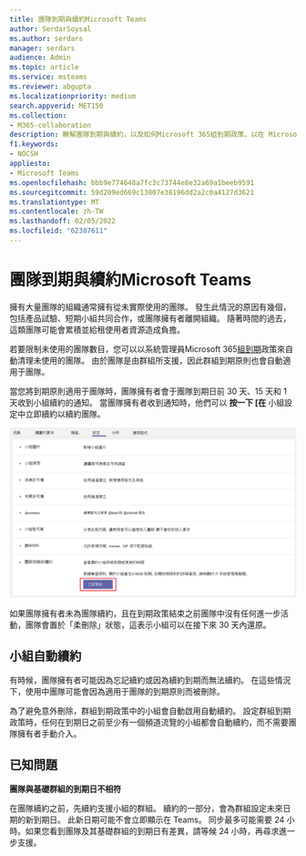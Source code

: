 ```yaml
---
title: 團隊到期與續約Microsoft Teams
author: SerdarSoysal
ms.author: serdars
manager: serdars
audience: Admin
ms.topic: article
ms.service: msteams
ms.reviewer: abgupta
ms.localizationpriority: medium
search.appverid: MET150
ms.collection:
- M365-collaboration
description: 瞭解團隊到期與續約，以及如何Microsoft 365組到期政策，以在 Microsoft Teams 中自動清理未使用的Microsoft Teams。
f1.keywords:
- NOCSH
appliesto:
- Microsoft Teams
ms.openlocfilehash: bbb9e774648a7fc3c73744e8e32a69a1beeb9591
ms.sourcegitcommit: 59d209ed669c13807e38196dd2a2c0a4127d3621
ms.translationtype: MT
ms.contentlocale: zh-TW
ms.lasthandoff: 02/05/2022
ms.locfileid: "62387611"
---
```

# <a name="team-expiration-and-renewal-in-microsoft-teams"></a>團隊到期與續約Microsoft Teams

擁有大量團隊的組織通常擁有從未實際使用的團隊。 發生此情況的原因有幾個，包括產品試驗、短期小組共同合作，或團隊擁有者離開組織。 隨著時間的過去，這類團隊可能會累積並給租使用者資源造成負擔。  

若要限制未使用的團隊數目，您可以以系統管理員Microsoft 365[組到期](/microsoft-365/admin/create-groups/office-365-groups-expiration-policy)政策來自動清理未使用的團隊。 由於團隊是由群組所支援，因此群組到期原則也會自動適用于團隊。

當您將到期原則適用于團隊時，團隊擁有者會于團隊到期日前 30 天、15 天和 1 天收到小組續約的通知。 當團隊擁有者收到通知時，他們可以 **按一下 [在** 小組設定中立即續約以續約團隊。

![在小組設定中更新團隊的立即續約按鈕的螢幕擷取畫面。](media/team-expiration.png "在小組設定中更新團隊的立即續約按鈕螢幕擷取畫面")

如果團隊擁有者未為團隊續約，且在到期政策結束之前團隊中沒有任何進一步活動，團隊會置於「柔刪除」狀態，這表示小組可以在接下來 30 天內還原。

## <a name="team-auto-renewal"></a>小組自動續約

有時候，團隊擁有者可能因為忘記續約或因為續約到期而無法續約。 在這些情況下，使用中團隊可能會因為適用于團隊的到期原則而被刪除。  

為了避免意外刪除，群組到期政策中的小組會自動啟用自動續約。 設定群組到期政策時，任何在到期日之前至少有一個頻道流覽的小組都會自動續約，而不需要團隊擁有者手動介入。

## <a name="known-issues"></a>已知問題

**團隊與基礎群組的到期日不相符**

在團隊續約之前，先續約支援小組的群組。 續約的一部分，會為群組設定未來日期的新到期日。 此新日期可能不會立即顯示在 Teams。 同步最多可能需要 24 小時。如果您看到團隊及其基礎群組的到期日有差異，請等候 24 小時，再尋求進一步支援。